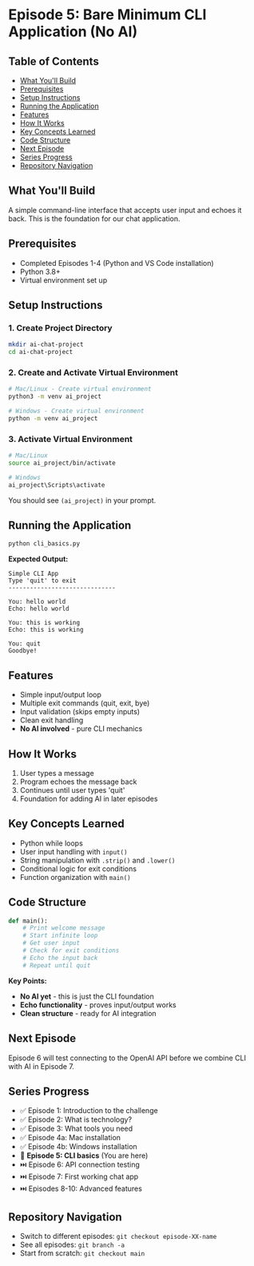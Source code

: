 # Episode 5: Bare Minimum CLI Application (No AI)

## Table of Contents
- [What You'll Build](#what-youll-build)
- [Prerequisites](#prerequisites)
- [Setup Instructions](#setup-instructions)
- [Running the Application](#running-the-application)
- [Features](#features)
- [How It Works](#how-it-works)
- [Key Concepts Learned](#key-concepts-learned)
- [Code Structure](#code-structure)
- [Next Episode](#next-episode)
- [Series Progress](#series-progress)
- [Repository Navigation](#repository-navigation)

## What You'll Build
A simple command-line interface that accepts user input and echoes it back. This is the foundation for our chat application.

## Prerequisites
- Completed Episodes 1-4 (Python and VS Code installation)
- Python 3.8+
- Virtual environment set up

## Setup Instructions

### 1. Create Project Directory
```bash
mkdir ai-chat-project
cd ai-chat-project
```

### 2. Create and Activate Virtual Environment
```bash
# Mac/Linux - Create virtual environment
python3 -m venv ai_project

# Windows - Create virtual environment  
python -m venv ai_project
```

### 3. Activate Virtual Environment
```bash
# Mac/Linux
source ai_project/bin/activate

# Windows
ai_project\Scripts\activate
```

You should see `(ai_project)` in your prompt.

## Running the Application

```bash
python cli_basics.py
```

**Expected Output:**
```
Simple CLI App
Type 'quit' to exit
------------------------------

You: hello world
Echo: hello world

You: this is working
Echo: this is working

You: quit
Goodbye!
```

## Features
- Simple input/output loop
- Multiple exit commands (quit, exit, bye)
- Input validation (skips empty inputs)
- Clean exit handling
- **No AI involved** - pure CLI mechanics

## How It Works
1. User types a message
2. Program echoes the message back
3. Continues until user types 'quit'
4. Foundation for adding AI in later episodes

## Key Concepts Learned
- Python while loops
- User input handling with `input()`
- String manipulation with `.strip()` and `.lower()`
- Conditional logic for exit conditions
- Function organization with `main()`

## Code Structure
```python
def main():
    # Print welcome message
    # Start infinite loop
    # Get user input
    # Check for exit conditions
    # Echo the input back
    # Repeat until quit
```

**Key Points:**
- **No AI yet** - this is just the CLI foundation
- **Echo functionality** - proves input/output works
- **Clean structure** - ready for AI integration

## Next Episode
Episode 6 will test connecting to the OpenAI API before we combine CLI with AI in Episode 7.

## Series Progress
- ✅ Episode 1: Introduction to the challenge
- ✅ Episode 2: What is technology?
- ✅ Episode 3: What tools you need
- ✅ Episode 4a: Mac installation
- ✅ Episode 4b: Windows installation
- 🎯 **Episode 5: CLI basics** (You are here)
- ⏭️ Episode 6: API connection testing
- ⏭️ Episode 7: First working chat app
- ⏭️ Episodes 8-10: Advanced features

## Repository Navigation
- Switch to different episodes: `git checkout episode-XX-name`
- See all episodes: `git branch -a`
- Start from scratch: `git checkout main`

